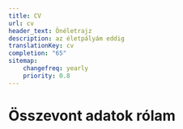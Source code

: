 ```yaml
---
title: CV
url: cv
header_text: Önéletrajz
description: az életpályám eddig
translationKey: cv
completion: "65"
sitemap:
    changefreq: yearly
    priority: 0.8
---
```


# Összevont adatok rólam
